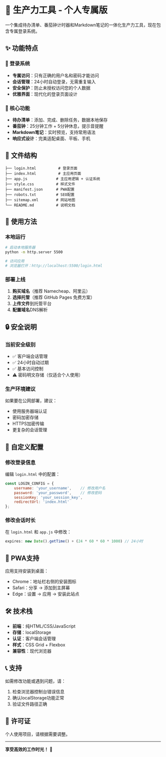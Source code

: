 # 🚀 生产力工具 - 个人专属版

一个集成待办清单、番茄钟计时器和Markdown笔记的一体化生产力工具，现在包含专属登录系统。

## ✨ 功能特点

### 🔐 登录系统
- **专属访问**：只有正确的用户名和密码才能访问
- **会话管理**：24小时自动登录，无需重复输入
- **安全保护**：防止未授权访问您的个人数据
- **优雅界面**：现代化的登录页面设计

### 📝 核心功能
- **待办清单**：添加、完成、删除任务，数据本地保存
- **番茄钟**：25分钟工作 + 5分钟休息，提示音提醒
- **Markdown笔记**：实时预览，支持常用语法
- **响应式设计**：完美适配桌面、平板、手机


## 📁 文件结构

```
├── login.html          # 登录页面
├── index.html          # 主应用页面
├── app.js             # 主应用逻辑 + 认证系统
├── style.css          # 样式文件
├── manifest.json      # PWA配置
├── robots.txt         # SEO配置
├── sitemap.xml        # 网站地图
└── README.md          # 说明文档
```

## 🚀 使用方法

### 本地运行
```bash
# 启动本地服务器
python -m http.server 5500

# 访问应用
# 浏览器打开：http://localhost:5500/login.html
```

### 部署上线
1. **购买域名**（推荐 Namecheap、阿里云）
2. **选择托管**（推荐 GitHub Pages 免费方案）
3. **上传文件**到托管平台
4. **配置域名**DNS解析

## 🔒 安全说明

### 当前安全级别
- ✅ 客户端会话管理
- ✅ 24小时自动过期
- ✅ 基本访问控制
- ⚠️ 密码明文存储（仅适合个人使用）

### 生产环境建议
如果要在公网部署，建议：
- 使用服务器端认证
- 密码加密存储
- HTTPS加密传输
- 更复杂的会话管理

## 🎨 自定义配置

### 修改登录信息
编辑 `login.html` 中的配置：
```javascript
const LOGIN_CONFIG = {
    username: 'your_username',    // 修改用户名
    password: 'your_password',    // 修改密码
    sessionKey: 'your_session_key',
    redirectUrl: 'index.html'
};
```

### 修改会话时长
在 `login.html` 和 `app.js` 中修改：
```javascript
expires: new Date().getTime() + (24 * 60 * 60 * 1000) // 24小时
```

## 📱 PWA支持

应用支持安装到桌面：
- Chrome：地址栏右侧的安装图标
- Safari：分享 → 添加到主屏幕
- Edge：设置 → 应用 → 安装此站点

## 🛠️ 技术栈

- **前端**：纯HTML/CSS/JavaScript
- **存储**：localStorage
- **认证**：客户端会话管理
- **样式**：CSS Grid + Flexbox
- **兼容性**：现代浏览器

## 📞 支持

如需修改功能或遇到问题，请：
1. 检查浏览器控制台错误信息
2. 确认localStorage功能正常
3. 验证文件路径正确

## 📄 许可证

个人使用项目，请根据需要调整。

---


**享受高效的工作时光！** 🎯
